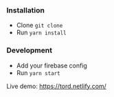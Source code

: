 ### Installation
- Clone `git clone`
- Run `yarn install`

### Development
- Add your firebase config
- Run `yarn start`

Live demo: https://tord.netlify.com/
